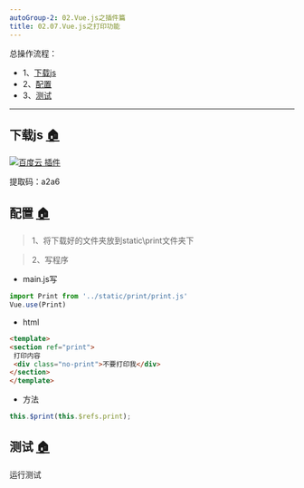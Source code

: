 ```yaml
---
autoGroup-2: 02.Vue.js之插件篇
title: 02.07.Vue.js之打印功能
---
```


总操作流程：
- 1、[下载js](#vue.js-01)
- 2、[配置](#vue.js-02)
- 3、[测试](#vue.js-03)

***

## 下载js <a name="vue.js-01" href="#" >:house:</a>
[![](https://img.shields.io/badge/百度云-插件-green.svg "百度云 插件")](https://pan.baidu.com/s/1Mf0cO_2DgYPTqBPGEZBXIA)

提取码：a2a6

## 配置 <a name="vue.js-02" href="#" >:house:</a>

> 1、将下载好的文件夹放到static\print文件夹下

> 2、写程序

- main.js写

```js
import Print from '../static/print/print.js'
Vue.use(Print)
```

- html
```html
<template>
<section ref="print">
 打印内容
 <div class="no-print">不要打印我</div>
</section>
</template>
```

- 方法

```js
this.$print(this.$refs.print);
```

## 测试 <a name="vue.js-03" href="#" >:house:</a>

运行测试